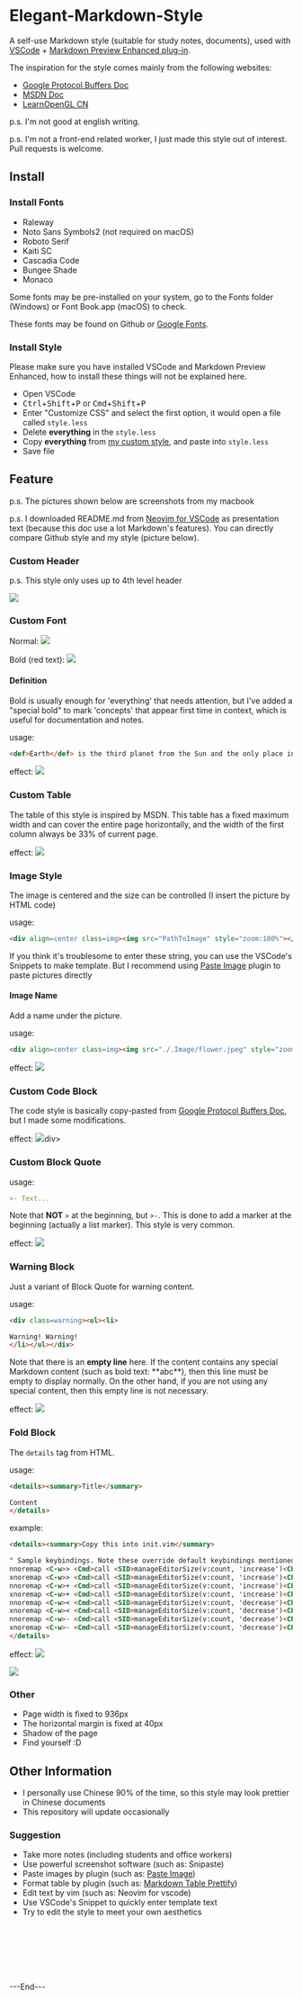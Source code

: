 # Elegant-Markdown-Style

A self-use Markdown style (suitable for study notes, documents), used with [VSCode](https://code.visualstudio.com/) + [Markdown Preview Enhanced plug-in](https://github.com/shd101wyy/markdown-preview-enhanced).

The inspiration for the style comes mainly from the following websites:
- [Google Protocol Buffers Doc](https://developers.google.com/protocol-buffers)
- [MSDN Doc](https://learn.microsoft.com/en-us/dotnet/api/system?view=net-7.0)
- [LearnOpenGL CN](https://learnopengl-cn.github.io/)

p.s. I'm not good at english writing.

p.s. I'm not a front-end related worker, I just made this style out of interest. Pull requests is welcome.



## Install

### Install Fonts
- Raleway
- Noto Sans Symbols2 (not required on macOS)
- Roboto Serif
- Kaiti SC
- Cascadia Code
- Bungee Shade
- Monaco

Some fonts may be pre-installed on your system, go to the Fonts folder (Windows) or Font Book.app (macOS) to check.

These fonts may be found on Github or [Google Fonts](https://fonts.google.com/).

### Install Style
Please make sure you have installed VSCode and Markdown Preview Enhanced, how to install these things will not be explained here.

- Open VSCode
- <kbd>Ctrl</kbd>+<kbd>Shift</kbd>+<kbd>P</kbd> or <kbd>Cmd</kbd>+<kbd>Shift</kbd>+<kbd>P</kbd>
- Enter "Customize CSS" and select the first option, it would open a file called `style.less`
- Delete **everything** in the `style.less`
- Copy **everything** from [my custom style](src/Customize%20CSS.less), and paste into `style.less`
- Save file



## Feature

p.s. The pictures shown below are screenshots from my macbook

p.s. I downloaded README.md from [Neovim for VSCode](https://github.com/vscode-neovim/vscode-neovim/blob/master/README.md) as presentation text (because this doc use a lot Markdown's features). You can directly compare Github style and my style (picture below).

### Custom Header

p.s. This style only uses up to 4th level header

![](.Image/2023-01-11-16-36-33.png)

### Custom Font

Normal:
![](.Image/2023-01-11-16-50-41.png)

Bold (red text):
![](.Image/2023-01-11-16-52-20.png)

#### Definition
Bold is usually enough for 'everything' that needs attention, but I've added a "special bold" to mark 'concepts' that appear first time in context, which is useful for documentation and notes.

usage:
```markdown
<def>Earth</def> is the third planet from the Sun and the only place in the universe known to harbor life.
```

effect:
![](.Image/2023-01-11-15-46-49.png)

### Custom Table
The table of this style is inspired by MSDN. This table has a fixed maximum width and can cover the entire page horizontally, and the width of the first column always be 33% of current page.

effect:
![](.Image/2023-01-11-15-49-29.png)

### Image Style
The image is centered and the size can be controlled (I insert the picture by HTML code)

usage:
```markdown
<div align=center class=img><img src="PathToImage" style="zoom:100%"></br></div>
```

If you think it's troublesome to enter these string, you can use the VSCode's Snippets to make template. But I recommend using [Paste Image](https://marketplace.visualstudio.com/items?itemName=mushan.vscode-paste-image&ssr=false#overview) plugin to paste pictures directly

#### Image Name

Add a name under the picture.

usage:
```markdown
<div align=center class=img><img src="./.Image/flower.jpeg" style="zoom:100%"></br>flower</div>
```

effect:
![](.Image/2023-01-11-16-06-40.)

### Custom Code Block

The code style is basically copy-pasted from [Google Protocol Buffers Doc](https://developers.google.com/protocol-buffers), but I made some modifications.

effect:
![](.Image/2023-01-11-16-07-40.)div>

### Custom Block Quote

usage:
```markdown
>- Text...
```

Note that **NOT** `>` at the beginning, but `>-`. This is done to add a marker at the beginning (actually a list marker). This style is very common.

effect:
![](.Image/2023-01-11-16-14-10.png)

### Warning Block

Just a variant of Block Quote for warning content.

usage:
```markdown
<div class=warning><ul><li>

Warning! Warning!
</li></ul></div>
```

Note that there is an **empty line** here. If the content contains any special Markdown content (such as bold text: \*\*abc\*\*), then this line must be empty to display normally. On the other hand, if you are not using any special content, then this empty line is not necessary.

effect:
![](.Image/2023-01-11-16-17-38.png)

### Fold Block

The `details` tag from HTML.

usage:
```markdown
<details><summary>Title</summary>

Content
</details>
```

example:
```markdown
<details><summary>Copy this into init.vim</summary>

" Sample keybindings. Note these override default keybindings mentioned above.
nnoremap <C-w>> <Cmd>call <SID>manageEditorSize(v:count, 'increase')<CR>
xnoremap <C-w>> <Cmd>call <SID>manageEditorSize(v:count, 'increase')<CR>
nnoremap <C-w>+ <Cmd>call <SID>manageEditorSize(v:count, 'increase')<CR>
xnoremap <C-w>+ <Cmd>call <SID>manageEditorSize(v:count, 'increase')<CR>
nnoremap <C-w>< <Cmd>call <SID>manageEditorSize(v:count, 'decrease')<CR>
xnoremap <C-w>< <Cmd>call <SID>manageEditorSize(v:count, 'decrease')<CR>
nnoremap <C-w>- <Cmd>call <SID>manageEditorSize(v:count, 'decrease')<CR>
xnoremap <C-w>- <Cmd>call <SID>manageEditorSize(v:count, 'decrease')<CR>
</details>
```

effect:
![](.Image/2023-01-11-16-27-17.png)

![](.Image/2023-01-11-16-27-33.png)

### Other

- Page width is fixed to 936px
- The horizontal margin is fixed at 40px
- Shadow of the page
- Find yourself :D



## Other Information

- I personally use Chinese 90% of the time, so this style may look prettier in Chinese documents
- This repository will update occasionally

### Suggestion
- Take more notes (including students and office workers)
- Use powerful screenshot software (such as: Snipaste)
- Paste images by plugin (such as: [Paste Image](https://marketplace.visualstudio.com/items?itemName=mushan.vscode-paste-image&ssr=false#overview))
- Format table by plugin (such as: [Markdown Table Prettify](https://marketplace.visualstudio.com/items?itemName=darkriszty.markdown-table-prettify&ssr=false#overview))
- Edit text by vim (such as: Neovim for vscode)
- Use VSCode's Snippet to quickly enter template text
- Try to edit the style to meet your own aesthetics







</br>
</br>
</br>
</br>
</br>
</br>
---End---
